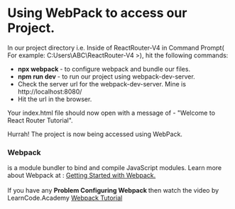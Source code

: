 <h1> Using WebPack to access our Project. </h1>

In our project directory i.e. Inside of ReactRouter-V4 in Command Prompt( For example: C:Users\ABC\ReactRouter-V4 >), hit the following commands:

<ul>
  <li><b>npx webpack </b> - to configure webpack and bundle our files. </li>
  <li><b> npm run dev </b> - to run our project using webpack-dev-server. </li>
  <li> Check the server url for the webpack-dev-server. Mine is http://localhost:8080/</li>
  <li> Hit the url in the browser. </li>
</ul>

Your index.html file should now open with a message of - "Welcome to React Router Tutorial".

<p> Hurrah! The project is now being accessed using WebPack.</p>

<h3>Webpack</h3> is a module bundler to bind and compile JavaScript modules. 
Learn more about Webpack at : <a href = 'https://webpack.js.org/guides/getting-started/'>Getting Started with Webpack.</a>
<br><br>
If you have any <b>Problem Configuring Webpack </b> then watch the video by LearnCode.Academy 
<a href = 'https://www.youtube.com/watch?v=9kJVYpOqcVU&t=478s'>Webpack Tutorial</a>



